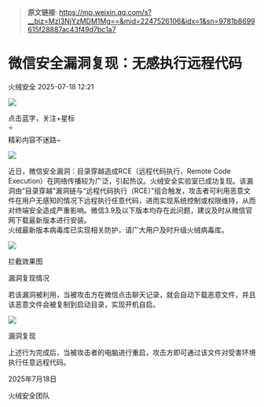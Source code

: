 > **原文链接**: https://mp.weixin.qq.com/s?__biz=MzI3NjYzMDM1Mg==&mid=2247526106&idx=1&sn=9781b8699615f28887ac43f49d7bc1a7

#  微信安全漏洞复现：无感执行远程代码  
 火绒安全   2025-07-18 12:21  
  
![](https://mmbiz.qpic.cn/sz_mmbiz_gif/0icdicRft8tz7iato7JibDIQmF8J8iaF0RfnmKMcFNdDNkSK4HiaUeibds86SC50iaLhp9PHZD8vpMUaFQPibBkwl7PcEJg/640?wx_fmt=gif&from=appmsg "")  
  
点击蓝字，关注+星标  
⭐  
精彩内容不迷路~  
  
![](https://mmbiz.qpic.cn/sz_mmbiz_gif/0icdicRft8tz4nrnOI1emtFr0UYnrLKytAvy2gia6ZuIUJs14h2pEIwpiaWPCTTuCQIDibx9dlfXoyrNyVEWb8DVUUA/640?wx_fmt=gif&from=appmsg "")  
  
近日，微信安全漏洞：目录穿越造成RCE（远程代码执行，Remote Code Execution）在网络传播较为广泛，引起热议。火绒安全实验室已成功复现。该漏洞由“目录穿越”漏洞链与“远程代码执行（RCE）”组合触发，攻击者可利用恶意文件在用户无感知的情况下远程执行任意代码，进而实现系统控制或权限维持，从而对终端安全造成严重影响。微信3.9及以下版本均存在此问题，建议及时从微信官网下载最新版本进行安装。  
火绒最新版本病毒库已实现相关防护，请广大用户及时升级火绒病毒库。  
  
![](https://mmbiz.qpic.cn/sz_mmbiz_png/0icdicRft8tz4lUtU1p8wZM93Gn6PicBKoFcF1pIcjbS9txx0fkicsUdkGYQFm2uBJpOBhVeHLNXc7CiaJsOibjsUYNA/640?wx_fmt=png&from=appmsg "")  
  
拦截效果图  
  
  
漏洞复现情况  
  
若该漏洞被利用，当被攻击方在微信点击聊天记录，就会自动下载恶意文件，并且该恶意文件会被复制到启动目录，实现开机自启。  
  
![](https://mmbiz.qpic.cn/sz_mmbiz_gif/0icdicRft8tz4lUtU1p8wZM93Gn6PicBKoF7Qcy90ZQRaY2dS11Xksa5Egjc1ric6xwicX3icGkLtT0JW7o121iaRu4ew/640?wx_fmt=gif&from=appmsg "")  
  
漏洞复现  
  
  
上述行为完成后，当被攻击者的电脑进行重启，攻击方即可通过该文件对受害环境执行任意远程代码。  
  
  
  
2025年7月18日  
  
火绒安全团队  
  
